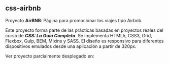 ## css-airbnb

Proyecto **AirBNB**: Página para promocionar los viajes tipo Airbnb.

Este proyecto forma parte de las prácticas basadas en proyectos reales del curso de **_CSS: La Guía Completa_**. Se implementa HTML5, CSS3, Grid, Flexbox, Gulp, BEM, Mixins y SASS. El diseño es responsivo para diferentes dispositivos emulados desde una aplicación a partir de 320px.

Ver proyecto parcialmente desplegado en: